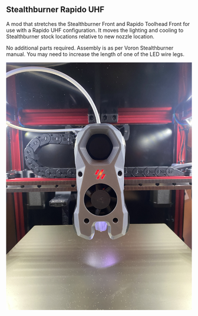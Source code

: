 ## Stealthburner Rapido UHF

A mod that stretches the Stealthburner Front and Rapido Toolhead Front for use with a Rapido UHF configuration. It moves the lighting and cooling to Stealthburner stock locations relative to new nozzle location.

No additional parts required. Assembly is as per Voron Stealthburner manual.  You may need to increase the length of one of the LED wire legs.  

![Front](IMAGES/Stealth_UHF_Photo_Front.JPG)
